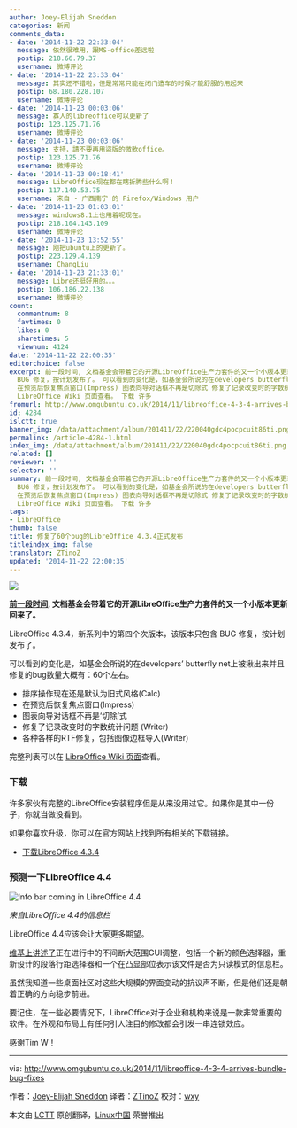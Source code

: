 ```yaml
---
author: Joey-Elijah Sneddon
categories: 新闻
comments_data:
- date: '2014-11-22 22:33:04'
  message: 依然很难用，跟MS-office差远啦
  postip: 218.66.79.37
  username: 微博评论
- date: '2014-11-22 23:33:04'
  message: 其实还不错啦，但是常常只能在闭门造车的时候才能舒服的用起来
  postip: 68.180.228.107
  username: 微博评论
- date: '2014-11-23 00:03:06'
  message: 寡人的libreoffice可以更新了
  postip: 123.125.71.76
  username: 微博评论
- date: '2014-11-23 00:03:06'
  message: 支持，請不要再用盜版的微軟office。
  postip: 123.125.71.76
  username: 微博评论
- date: '2014-11-23 00:18:41'
  message: LibreOffice现在都在瞎折腾些什么啊！
  postip: 117.140.53.75
  username: 来自 - 广西南宁 的 Firefox/Windows 用户
- date: '2014-11-23 01:03:01'
  message: windows8.1上也用着呢现在。
  postip: 218.104.143.109
  username: 微博评论
- date: '2014-11-23 13:52:55'
  message: 刚把ubuntu上的更新了。
  postip: 223.129.4.139
  username: ChangLiu
- date: '2014-11-23 21:33:01'
  message: Libre还挺好用的。。。
  postip: 106.186.22.138
  username: 微博评论
count:
  commentnum: 8
  favtimes: 0
  likes: 0
  sharetimes: 5
  viewnum: 4124
date: '2014-11-22 22:00:35'
editorchoice: false
excerpt: 前一段时间, 文档基金会带着它的开源LibreOffice生产力套件的又一个小版本更新回来了。 LibreOffice 4.3.4，新系列中的第四个次版本，该版本只包含
  BUG 修复，按计划发布了。 可以看到的变化是，如基金会所说的在developers butterfly net上被揪出来并且修复的bug数量大概有：60个左右。  排序操作现在还是默认为旧式风格(Calc)
  在预览后恢复焦点窗口(Impress) 图表向导对话框不再是切除式 修复了记录改变时的字数统计问题 (Writer) 各种各样的RTF修复，包括图像边框导入(Writer)  完整列表可以在
  LibreOffice Wiki 页面查看。 下载 许多
fromurl: http://www.omgubuntu.co.uk/2014/11/libreoffice-4-3-4-arrives-bundle-bug-fixes
id: 4284
islctt: true
banner_img: /data/attachment/album/201411/22/220040gdc4pocpcuit86ti.png
permalink: /article-4284-1.html
index_img: /data/attachment/album/201411/22/220040gdc4pocpcuit86ti.png.thumb.jpg
related: []
reviewer: ''
selector: ''
summary: 前一段时间, 文档基金会带着它的开源LibreOffice生产力套件的又一个小版本更新回来了。 LibreOffice 4.3.4，新系列中的第四个次版本，该版本只包含
  BUG 修复，按计划发布了。 可以看到的变化是，如基金会所说的在developers butterfly net上被揪出来并且修复的bug数量大概有：60个左右。  排序操作现在还是默认为旧式风格(Calc)
  在预览后恢复焦点窗口(Impress) 图表向导对话框不再是切除式 修复了记录改变时的字数统计问题 (Writer) 各种各样的RTF修复，包括图像边框导入(Writer)  完整列表可以在
  LibreOffice Wiki 页面查看。 下载 许多
tags:
- LibreOffice
thumb: false
title: 修复了60个bug的LibreOffice 4.3.4正式发布
titleindex_img: false
translator: ZTinoZ
updated: '2014-11-22 22:00:35'
---
```


![](/data/attachment/album/201411/22/220040gdc4pocpcuit86ti.png)


**[前一段时间](http://www.omgubuntu.co.uk/2014/10/libreoffice-4-3-3-released-62-bug-fixes), 文档基金会带着它的开源LibreOffice生产力套件的又一个小版本更新回来了。**


LibreOffice 4.3.4，新系列中的第四个次版本，该版本只包含 BUG 修复，按计划发布了。


可以看到的变化是，如基金会所说的在developers’ butterfly net上被揪出来并且修复的bug数量大概有：60个左右。


* 排序操作现在还是默认为旧式风格(Calc)
* 在预览后恢复焦点窗口(Impress)
* 图表向导对话框不再是‘切除’式
* 修复了记录改变时的字数统计问题 (Writer)
* 各种各样的RTF修复，包括图像边框导入(Writer)


完整列表可以在 [LibreOffice Wiki 页面](https://wiki.documentfoundation.org/Releases/4.3.4/RC1)查看。


### 下载


许多家伙有完整的LibreOffice安装程序但是从来没用过它。如果你是其中一份子，你就当做没看到。


如果你喜欢升级，你可以在官方网站上找到所有相关的下载链接。


* [下载LibreOffice 4.3.4](http://www.libreoffice.org/download/libreoffice-fresh/)


### 预测一下LibreOffice 4.4


![Info bar coming in LibreOffice 4.4](/data/attachment/album/201411/22/220041a625jmjwws6h455b.jpg)


*来自LibreOffice 4.4的信息栏*


LibreOffice 4.4应该会让大家更多期望。


[维基上讲述了](https://wiki.documentfoundation.org/ReleaseNotes/4.4#GUI)正在进行中的不间断大范围GUI调整，包括一个新的颜色选择器，重新设计的段落行距选择器和一个在凸显部位表示该文件是否为只读模式的信息栏。


虽然我知道一些桌面社区对这些大规模的界面变动的抗议声不断，但是他们还是朝着正确的方向稳步前进。


要记住，在一些必要情况下，LibreOffice对于企业和机构来说是一款非常重要的软件。在外观和布局上有任何引人注目的修改都会引发一串连锁效应。


感谢Tim W！




---


via: <http://www.omgubuntu.co.uk/2014/11/libreoffice-4-3-4-arrives-bundle-bug-fixes>


作者：[Joey-Elijah Sneddon](https://plus.google.com/117485690627814051450/?rel=author) 译者：[ZTinoZ](https://github.com/ZTinoZ) 校对：[wxy](https://github.com/wxy)


本文由 [LCTT](https://github.com/LCTT/TranslateProject) 原创翻译，[Linux中国](http://linux.cn/) 荣誉推出